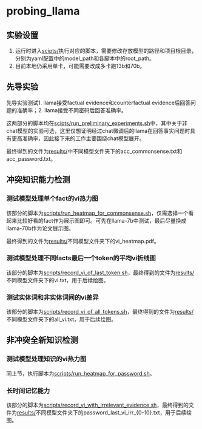 # probing_llama
## 实验设置
1. 运行时进入[scipts/](https://github.com/Jometeorie/probing_llama/blob/master/scripts/)执行对应的脚本，需要修改存放模型的路径和项目根目录，分别为yaml配置中的model_path和各脚本中的root_path。
2. 目前本地仍采用单卡，可能需要改成多卡跑13b和70b。

## 先导实验
先导实验测试1. llama接受factual evidence和counterfactual evidence后回答问题的准确率；2. llama接受不同密码后回答准确率。

这两部分的脚本均在[scipts/run_preliminary_experiments.sh](https://github.com/Jometeorie/probing_llama/blob/master/scripts/run_preliminary_experiments.sh)中，其中关于非chat模型的实验可选，这里仅想证明经过chat微调后的llama在回答事实问题时具有更高准确率，因此接下来的工作主要围绕chat模型展开。

最终得到的文件为[results/](https://github.com/Jometeorie/probing_llama/blob/master/results)中不同模型文件夹下的acc_commonsense.txt和acc_password.txt。

## 冲突知识能力检测
### 测试模型处理单个fact的vi热力图

该部分的脚本为[scripts/run_heatmap_for_commonsense.sh](https://github.com/Jometeorie/probing_llama/blob/master/scripts/run_heatmap_for_commonsense.sh)，仅需选择一个看起来比较好看的fact作为展示图即可。可先在llama-7b中测试，最后尽量换成llama-70b作为论文展示图。

最终得到的文件为[results/](https://github.com/Jometeorie/probing_llama/blob/master/results)不同模型文件夹下的vi_heatmap.pdf。

### 测试模型处理不同facts最后一个token的平均vi折线图

该部分的脚本为[scripts/record_vi_of_last_token.sh](https://github.com/Jometeorie/probing_llama/blob/master/scripts/record_vi_of_last_token.sh)，最终得到的文件为[results/](https://github.com/Jometeorie/probing_llama/blob/master/results)不同模型文件夹下的vi.txt，用于后续绘图。

### 测试实体词和非实体词间的vi差异
该部分的脚本为[scripts/record_vi_of_all_tokens.sh](https://github.com/Jometeorie/probing_llama/blob/master/scripts/record_vi_of_all_tokens.sh)，最终得到的文件为[results/](https://github.com/Jometeorie/probing_llama/blob/master/results)不同模型文件夹下的all_vi.txt，用于后续绘图。

## 非冲突全新知识检测
### 测试模型处理知识的vi热力图
同上节，执行脚本为[scripts/run_heatmap_for_password.sh](https://github.com/Jometeorie/probing_llama/blob/master/scripts/run_heatmap_for_password.sh)。

### 长时间记忆能力
该部分的脚本为[scripts/record_vi_with_irrelevant_evidence.sh](https://github.com/Jometeorie/probing_llama/blob/master/scripts/record_vi_with_irrelevant_evidence.sh)，最终得到的文件为[results/](https://github.com/Jometeorie/probing_llama/blob/master/results)不同模型文件夹下的password_last_vi_irr_{0-10}.txt，用于后续绘图。